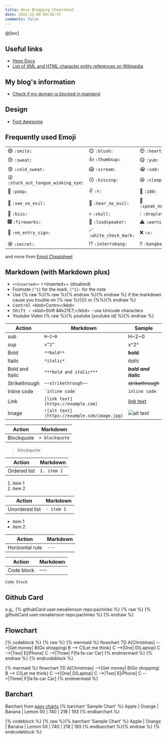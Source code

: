 ```yaml
---
title: Hexo Blogging Cheatsheet
date: 2022-12-08 09:56:37
comments: false
---
```


@[toc]

## Useful links
* [Hexo Docs](https://hexo.io/docs)
* [List of XML and HTML character entity references on Wikipedia](https://en.wikipedia.org/wiki/List_of_XML_and_HTML_character_entity_references)

## My blog's information
* [Check if my domain is blocked in mainland](http://www.viewdns.info/chinesefirewall/?domain=01man.com)

## Design
* [Font Awesome](http://fontawesome.io/icons/#brand)

## Frequently used Emoji
|                         |                                |        |
| ----------------------- | ------------------------------ | ------ |
| :smile: ````:smile:```` | :blush: ````:blush:```` | :heart_eyes: ````:heart_eyes:```` |
| :sweat: ````:sweat:```` | :thumbsup: ````:thumbsup:```` | :yum: ````:yum:```` |
| :cold_sweat: ````:cold_sweat:```` | :scream: ````:scream:```` | :sob: ````:sob:```` |
| :stuck_out_tongue_winking_eye: ````:stuck_out_tongue_winking_eye:```` | :kissing: ````:kissing:```` | :sleepy: ````:sleepy:```` |
| :poop: ````:poop:````   | :v: ````:v:```` | :100: ````:100:```` |
| :see_no_evil: ````:see_no_evil:```` | :hear_no_evil: ````:hear_no_evil:```` | :speak_no_evil: ````:speak_no_evil:```` |
| :kiss: ````:kiss:````   | :skull: ````:skull:```` | :droplet: ````:droplet:```` |
| :fireworks: ````:fireworks:```` | :loudspeaker: ````:loudspeaker:```` | :warning: ````:warning:```` |
| :no_entry_sign: ````:no_entry_sign:```` | :white_check_mark: ````:white_check_mark:```` | :x: ````:x:```` |
| :secret: ````:secret:```` | :interrobang: ````:interrobang:```` | :bangbang: ````:bangbang:```` |

and more from [Emoji Cheatsheet](https://www.webpagefx.com/tools/emoji-cheat-sheet/)

## Markdown (with Markdown plus)
* `++Inserted++` ++Inserted++ (disabled)
* Footnote ```[^1]``` for the mark, ```[^1]:``` for the note
* Use {% raw %}{% raw %}{% endraw %}{% endraw %} if the markdown cause you trouble on {% raw %}{{}} or {%%}{% endraw %}
* <kbd>Control</kbd> &lt;kbd&gt;Contro&lt;/kbd&gt;
* <kbd>Shift &#x21E7;</kbd> &lt;kbd&gt;Shift &amp;#x21E7;&lt;/kbd&gt; - use Unicode characters
* Youtube Video {% raw %}{% youtube [youtube id] %}{% endraw %}

| Action | Markdown | Sample |
| ------ | -------- | ------ |
| sub | `H~2~0` | H~2~0 |
| sup | `x^2^` | x^2^ |
| Bold | `**bold**` | **bold** |
| Italic | `*italic*` | *italic* |
| Bold and Italic | `***bold and italic***` | ***bold and italic*** |
| Strikethrough | `~~strikethrough~~` | ~~strikethrough~~ |
| Inline code | `` `inline code` `` | `inline code` |
| Link | `[link text](https://example.com)` | [link text](https://example.com) |
| Image | `![alt text](https://example.com/image.jpg)` | ![alt text](https://example.com/image.jpg) |

| Action | Markdown | 
| ------ | -------- |
| Blockquote | `> blockquote` | 
> blockquote

| Action | Markdown | 
| ------ | -------- |
| Ordered list | `1. item 1` |
1. item 1
2. item 2

| Action | Markdown | 
| ------ | -------- | 
| Unordered list | `- item 1` |
- item 1
- item 2

| Action | Markdown | 
| ------ | -------- | 
| Horizontal rule | `---` |

| Action | Markdown | 
| ------ | -------- | 
| Code block | `~~~`|
~~~
Code block 
~~~

## Github Card
e.g., {% githubCard user:neoalienson repo:pachinko %}
{% raw %}
{% githubCard user:neoalienson repo:pachinko %}
{% endraw %}

## Flowchart

{% codeblock %}
{% raw %}
{% mermaid %}
flowchart TD
    A[Christmas] -->|Get money| B(Go shopping)
    B --> C{Let me think}
    C -->|One| D[Laptop]
    C -->|Two| E[iPhone]
    C -->|Three| F[fa:fa-car Car]
{% endmermaid %}
{% endraw %}
{% endcodeblock %}

{% mermaid %}
flowchart TD
    A[Christmas] -->|Get money| B(Go shopping)
    B --> C{Let me think}
    C -->|One| D[Laptop]
    C -->|Two| E[iPhone]
    C -->|Three| F[fa:fa-car Car]
{% endmermaid %}

## Barchart
Barchart from [easy charts](https://www.npmjs.com/package/hexo-tag-easy-charts)
{% barchart 'Sample Chart' %}
Apple | Orange | Banana | Lemon
50 | 740 | 218 | 193
{% endbarchart %}

{% codeblock %}
{% raw %}{% barchart 'Sample Chart' %}
Apple | Orange | Banana | Lemon
50 | 740 | 218 | 193
{% endbarchart %}{% endraw %}
{% endcodeblock %}
